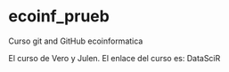# ecoinf_prueb
Curso git and GitHub ecoinformatica

El curso de Vero y Julen. 
El enlace del curso es: DataSciR